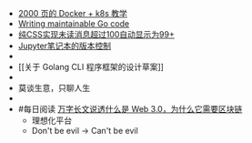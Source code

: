 - [2000 页的 Docker + k8s 教学](https://container.training/kube-selfpaced.yml.html#1)
- [Writing maintainable Go code](https://jogendra.dev/writing-maintainable-go-code)
- [纯CSS实现未读消息超过100自动显示为99+](https://www.zhangxinxu.com/wordpress/2022/01/css-show-diff-content-according-var/)
- [Jupyter笔记本的版本控制](https://juejin.cn/post/7059424905166585869)
-
- [[关于 Golang CLI 程序框架的设计草案]]
-
- 莫谈生意，只聊人生
-
- #每日阅读 [万字长文说透什么是 Web 3.0，为什么它需要区块链](https://mp.weixin.qq.com/s?__biz=Mzg2MTEwNDQxMg==&mid=2247506857&idx=1&sn=2a478931d3a924cbf401231b925a2f34&scene=21#wechat_redirect)
	- 理想化平台
	- Don't be evil -> Can't be evil